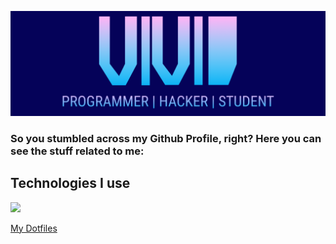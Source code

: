 ![GitHub Logo](/header3.png)
### So you stumbled across my Github Profile, right? Here you can see the stuff related to me:

## Technologies I use
<img src="https://img.shields.io/static/v1?label=OS&message=&color=4191B3&logoColor=4191B3&labelColor=51C9FC&style=for-the-badge&logo=archlinux"></img>


<a href="https://github.com/vividsystem/dotfiles">My Dotfiles</a>
